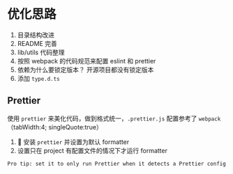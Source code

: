 # 优化思路

1. 目录结构改进
2. README 完善
3. lib/utils 代码整理
4. 按照 webpack 的代码规范来配置 eslint 和 prettier
5. 依赖为什么要锁定版本？ 开源项目都没有锁定版本
6. 添加 `type.d.ts`

## Prettier

使用 `prettier` 来美化代码，做到格式统一，`.prettier.js` 配置参考了 `webpack` （tabWidth:4; singleQuote:true）

1.  安装 `prettier` 并设置为默认 formatter
2. 设置只在 project 有配置文件的情况下才运行 formatter

```txt
Pro tip: set it to only run Prettier when it detects a Prettier config file. Makes it so you never have to turn it off. In order to do that, set prettier.requireConfig to true and editor.formatOnSave to true
```
